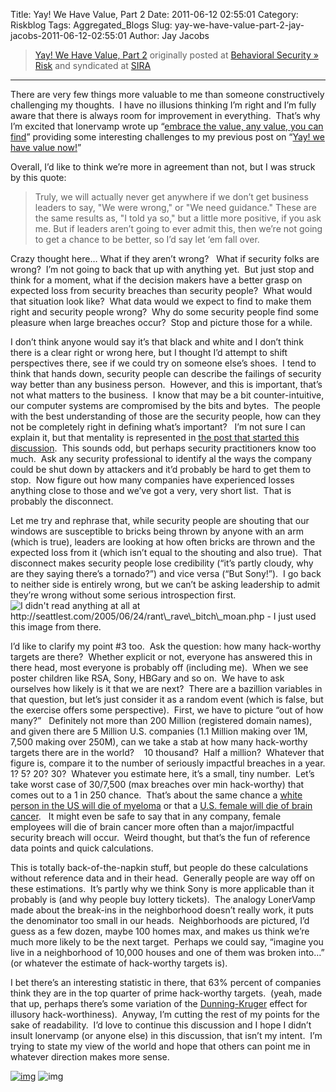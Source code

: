 Title: Yay! We Have Value, Part 2
Date: 2011-06-12 02:55:01
Category: Riskblog
Tags: Aggregated_Blogs
Slug: yay-we-have-value-part-2-jay-jacobs-2011-06-12-02:55:01
Author: Jay Jacobs

>[Yay! We Have Value, Part 2](https://beechplane.wordpress.com/2011/06/11/yay-we-have-value-part-2/) originally posted at [Behavioral Security » Risk](https://beechplane.wordpress.com) and syndicated at [SIRA](http://societyinforisk.org)
***
There are very few things more valuable to me than someone constructively challenging my thoughts.  I have no illusions thinking I’m right and I’m fully aware that there is always room for improvement in everything.  That’s why I’m excited that lonervamp wrote up “[embrace the value, any value, you can find](http://www.terminal23.net/2011/06/embrace_the_value_any_value_yo.html)” providing some interesting challenges to my previous post on “[Yay! we have value now!](https://beechplane.wordpress.com/2011/06/09/yay-we-have-value/)”

Overall, I’d like to think we’re more in agreement than not, but I was struck by this quote:

> Truly, we will actually never get anywhere if we don’t get business leaders to say, "We were wrong," or "We need guidance." These are the same results as, "I told ya so," but a little more positive, if you ask me. But if leaders aren’t going to ever admit this, then we’re not going to get a chance to be better, so I’d say let ‘em fall over.

Crazy thought here… What if they aren’t wrong?   What if security folks are wrong?  I’m not going to back that up with anything yet.  But just stop and think for a moment, what if the decision makers have a better grasp on expected loss from security breaches than security people?  What would that situation look like?  What data would we expect to find to make them right and security people wrong?  Why do some security people find some pleasure when large breaches occur?  Stop and picture those for a while.

I don’t think anyone would say it’s that black and white and I don’t think there is a clear right or wrong here, but I thought I’d attempt to shift perspectives there, see if we could try on someone else’s shoes.  I tend to think that hands down, security people can describe the failings of security way better than any business person.  However, and this is important, that’s not what matters to the business.  I know that may be a bit counter-intuitive, our computer systems are compromised by the bits and bytes.  The people with the best understanding of those are the security people, how can they not be completely right in defining what’s important?   I’m not sure I can explain it, but that mentality is represented in [the post that started this discussion](http://risky.biz/lulzsec).  This sounds odd, but perhaps security practitioners know too much.  Ask any security professional to identify al the ways the company could be shut down by attackers and it’d probably be hard to get them to stop.  Now figure out how many companies have experienced losses anything close to those and we’ve got a very, very short list.  That is probably the disconnect.

Let me try and rephrase that, while security people are shouting that our windows are susceptible to bricks being thrown by anyone with an arm (which is true), leaders are looking at how often bricks are thrown and the expected loss from it (which isn’t equal to the shouting and also true).  That disconnect makes security people lose credibility (“it’s partly cloudy, why are they saying there’s a tornado?”) and vice versa (“But Sony!”).  I go back to neither side is entirely wrong, but we can’t be asking leadership to admit they’re wrong without some serious introspection first.![I didn't read anything at all at http://seattlest.com/2005/06/24/rant\_rave\_bitch\_moan.php - I just used this image from there.](https://beechplane.files.wordpress.com/2011/06/image1.png?w=129&h=240 "I didn't read anything at all at http://seattlest.com/2005/06/24/rant_rave_bitch_moan.php - I just used this image from there.")

I’d like to clarify my point \#3 too.  Ask the question: how many hack-worthy targets are there?  Whether explicit or not, everyone has answered this in there head, most everyone is probably off (including me).  When we see poster children like RSA, Sony, HBGary and so on.  We have to ask ourselves how likely is it that we are next?  There are a bazillion variables in that question, but let’s just consider it as a random event (which is false, but the exercise offers some perspective).  First, we have to picture “out of how many?”   Definitely not more than 200 Million (registered domain names), and given there are 5 Million U.S. companies (1.1 Million making over 1M, 7,500 making over 250M), can we take a stab at how many hack-worthy targets there are in the world?    10 thousand?  Half a million?  Whatever that figure is, compare it to the number of seriously impactful breaches in a year. 1? 5? 20? 30?  Whatever you estimate here, it’s a small, tiny number.  Let’s take worst case of 30/7,500 (max breaches over min hack-worthy) that comes out to a 1 in 250 chance.  That’s about the same chance a [white person in the US will die of myeloma](http://www.bookofodds.com/Health-Illness/Cancer/Odds/The-odds-a-white-person-will-die-of-myeloma-are-1-in-250-US-2002-2004) or that a [U.S. female will die of brain cancer](http://www.bookofodds.com/Health-Illness/Cancer/Odds/The-odds-a-female-will-die-of-liver-cancer-are-1-in-256.4-US-2002-2004).   It might even be safe to say that in any company, female employees will die of brain cancer more often than a major/impactful security breach will occur.  Weird thought, but that’s the fun of reference data points and quick calculations.

This is totally back-of-the-napkin stuff, but people do these calculations without reference data and in their head.  Generally people are way off on these estimations.  It’s partly why we think Sony is more applicable than it probably is (and why people buy lottery tickets).  The analogy LonerVamp made about the break-ins in the neighborhood doesn’t really work, it puts the denominator too small in our heads.  Neighborhoods are pictured, I’d guess as a few dozen, maybe 100 homes max, and makes us think we’re much more likely to be the next target.  Perhaps we could say, “imagine you live in a neighborhood of 10,000 houses and one of them was broken into…” (or whatever the estimate of hack-worthy targets is).

I bet there’s an interesting statistic in there, that 63% percent of companies think they are in the top quarter of prime hack-worthy targets.  (yeah, made that up, perhaps there’s some variation of the [Dunning-Kruger](http://en.wikipedia.org/wiki/Dunning%E2%80%93Kruger_effect) effect for illusory hack-worthiness).  Anyway, I’m cutting the rest of my points for the sake of readability.  I’d love to continue this discussion and I hope I didn’t insult lonervamp (or anyone else) in this discussion, that isn’t my intent.  I’m trying to state my view of the world and hope that others can point me in whatever direction makes more sense.

[![img](/images/blank.png)](#) ![img](https://pixel.wp.com/b.gif?host=beechplane.wordpress.com&blog=13708129&post=83&subd=beechplane&ref=&feed=1)


